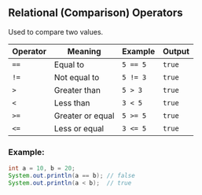 ## Relational (Comparison) Operators

Used to compare two values.

| Operator | Meaning         | Example    | Output  |
|----------|------------------|------------|---------|
| `==`     | Equal to         | `5 == 5`   | `true`  |
| `!=`     | Not equal to     | `5 != 3`   | `true`  |
| `>`      | Greater than     | `5 > 3`    | `true`  |
| `<`      | Less than        | `3 < 5`    | `true`  |
| `>=`     | Greater or equal | `5 >= 5`   | `true`  |
| `<=`     | Less or equal    | `3 <= 5`   | `true`  |

### Example:
```java
int a = 10, b = 20;
System.out.println(a == b); // false
System.out.println(a < b);  // true
